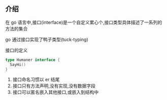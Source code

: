 



## 介绍

在 go 语言中,接口(interface)是一个自定义累心个,接口类型具体描述了一系列的方法的集合



go 通过接口实现了鸭子类型(tuck-typing)



接口的定义

``` go
type Humaner interface {
  SayHi()
}
```



1. 接口命名习惯以 er 结尾
2. 接口只有方法声明,没有实现,没有数据字段
3. 接口可以匿名嵌入其他接口,或嵌入到结构中



